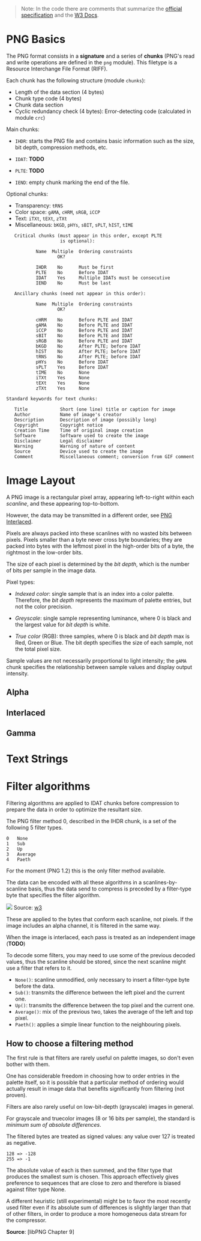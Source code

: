 > Note: In the code there are comments that summarize the [official
> specification] and the [W3 Docs].


[official specification]: http://libpng.org/pub/png/spec/1.2/PNG-Contents.html
[W3 Docs]: https://www.w3.org/TR/png-3/


# PNG Basics

The PNG format consists in a **signature** and a series of **chunks** (PNG's
read and write operations are defined in the `png` module). This filetype is a
Resource Interchange File Format (RIFF).

Each chunk has the following structure (module `chunks`):

- Length of the data section (4 bytes)
- Chunk type code (4 bytes)
- Chunk data section
- Cyclic redundancy check (4 bytes): Error-detecting code (calculated in module
  `crc`)

Main chunks:

- `IHDR`: starts the PNG file and contains basic information such as the size,
  bit depth, compression methods, etc.

- `IDAT`: **TODO**

- `PLTE`: **TODO**

- `IEND`: empty chunk marking the end of the file.

Optional chunks:

- Transparency: `tRNS`
- Color space: `gAMA`, `cHRM`, `sRGB`, `iCCP`
- Text: `iTXt`, `tEXt`, `zTXt`
- Miscellaneous: `bKGD`, `pHYs`, `sBIT`, `sPLT`, `hIST`, `tIME`

```
   Critical chunks (must appear in this order, except PLTE
                    is optional):

           Name  Multiple  Ordering constraints
                   OK?

           IHDR    No      Must be first
           PLTE    No      Before IDAT
           IDAT    Yes     Multiple IDATs must be consecutive
           IEND    No      Must be last

   Ancillary chunks (need not appear in this order):

           Name  Multiple  Ordering constraints
                   OK?

           cHRM    No      Before PLTE and IDAT
           gAMA    No      Before PLTE and IDAT
           iCCP    No      Before PLTE and IDAT
           sBIT    No      Before PLTE and IDAT
           sRGB    No      Before PLTE and IDAT
           bKGD    No      After PLTE; before IDAT
           hIST    No      After PLTE; before IDAT
           tRNS    No      After PLTE; before IDAT
           pHYs    No      Before IDAT
           sPLT    Yes     Before IDAT
           tIME    No      None
           iTXt    Yes     None
           tEXt    Yes     None
           zTXt    Yes     None

Standard keywords for text chunks:

   Title            Short (one line) title or caption for image
   Author           Name of image's creator
   Description      Description of image (possibly long)
   Copyright        Copyright notice
   Creation Time    Time of original image creation
   Software         Software used to create the image
   Disclaimer       Legal disclaimer
   Warning          Warning of nature of content
   Source           Device used to create the image
   Comment          Miscellaneous comment; conversion from GIF comment
```


# Image Layout

A PNG image is a rectangular pixel array, appearing left-to-right within each
_scanline_, and these appearing top-to-bottom.

However, the data may be transmitted in a different order, see [PNG Interlaced].

Pixels are always packed into these scanlines with no wasted bits between
pixels. Pixels smaller than a byte never cross byte boundaries; they are packed
into bytes with the leftmost pixel in the high-order bits of a byte, the
rightmost in the low-order bits.

The size of each pixel is determined by the _bit depth_, which is the number of
bits per sample in the image data.

Pixel types:

- _Indexed color_: single sample that is an index into a color palette.
  Therefore, the _bit depth_ represents the maximum of palette entries, but not
  the color precision.

- _Greyscale_: single sample representing luminance, where 0 is black and the
  largest value for _bit depth_ is white.

- _True color_ (RGB): three samples, where 0 is black and _bit depth_ max is
  Red, Green or Blue. The bit depth specifies the size of each sample, not the
  total pixel size.

Sample values are not necessarily proportional to light intensity; the `gAMA`
chunk specifies the relationship between sample values and display output
intensity.


## Alpha


## Interlaced

[PNG Interlacing Wikipedia]: https://en.wikipedia.org/wiki/PNG#Interlacing
[Adam7]: https://en.wikipedia.org/wiki/Adam7_algorithm
[PNG Interlaced]: http://libpng.org/pub/png/spec/1.2/PNG-DataRep.html#DR.Interlaced-data-order

## Gamma
# Text Strings

# Filter algorithms

Filtering algorithms are applied to IDAT chunks before compression to prepare
the data in order to optimize the resultant size.

The PNG filter method 0, described in the IHDR chunk, is a set of the following
5 filter types.

```
0   None
1   Sub
2   Up
3   Average
4   Paeth
```

For the moment (PNG 1.2) this is the only filter method available.

The data can be encoded with all these algorithms in a scanlines-by-scanline
basis, thus the data send to compress is preceded by a filter-type byte that
specifies the filter algorithm.

![](https://www.w3.org/TR/2003/REC-PNG-20031110/figures/fig49.svg)
Source: [w3](https://www.w3.org/TR/2003/REC-PNG-20031110/#4Concepts.EncodingFiltering)

These are applied to the bytes that conform each scanline, not pixels. If the
image includes an alpha channel, it is filtered in the same way.

When the image is interlaced, each pass is treated as an independent image (**TODO**)

<!--
Interlacing is also a bit of a wrench in the works. For the purposes of
filtering, each interlace pass is treated as a separate image with its own
width and height. For example, in a 256 × 256 interlaced image, the passes
would be treated as seven smaller images with dimensions 32 × 32, 32 × 32, 64 ×
32, 64 × 64, 128 × 64, 128 × 128, and 256 × 128, respectively.[69] This avoids
the nasty problem of how to define corresponding bytes between rows of
different widths.
-->

To decode some filters, you may need to use some of the previous decoded
values, thus the scanline should be stored, since the next scanline might use a
filter that refers to it.

- `None()`: scanline unmodified, only necessary to insert a filter-type byte before the data.
- `Sub()`: transmits the difference between the left pixel and the current one.
- `Up()`: transmits the difference between the top pixel and the current one.
- `Average()`: mix of the previous two, takes the average of the left and top pixel.
- `Paeth()`: applies a simple linear function to the neighbouring pixels.


## How to choose a filtering method

The first rule is that filters are rarely useful on palette images, so don't
even bother with them.

One has considerable freedom in choosing how to order entries in the palette
itself, so it is possible that a particular method of ordering would actually
result in image data that benefits significantly from filtering (not proven).

Filters are also rarely useful on low-bit-depth (grayscale) images in general.

For grayscale and truecolor images (8 or 16 bits per sample), the standard is
_minimum sum of absolute differences_.

The filtered bytes are treated as signed values: any value over 127 is treated
as negative.

```
128 => -128
255 => -1
```

The absolute value of each is then summed, and the filter type that produces
the smallest sum is chosen. This approach effectively gives preference to
sequences that are close to zero and therefore is biased against filter type
None.

A different heuristic (still experimental) might be to favor the most recently
used filter even if its absolute sum of differences is slightly larger than
that of other filters, in order to produce a more homogeneous data stream for
the compressor.

**Source**: [libPNG Chapter 9]
